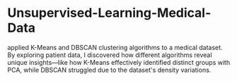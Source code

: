 # Unsupervised-Learning-Medical-Data
applied K-Means and DBSCAN clustering algorithms to a medical dataset. By exploring patient data, I discovered how different algorithms reveal unique insights—like how K-Means effectively identified distinct groups with PCA, while DBSCAN struggled due to the dataset's density variations.
